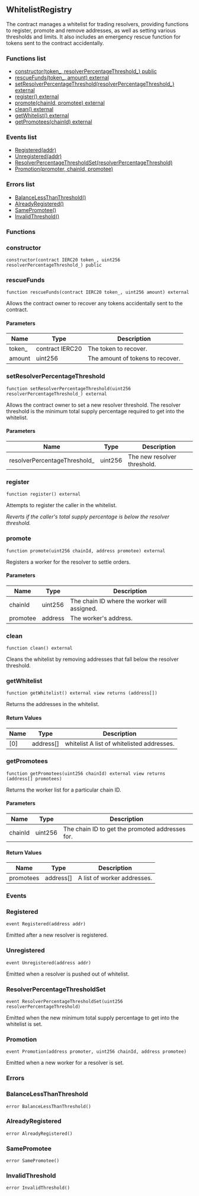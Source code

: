 
## WhitelistRegistry

The contract manages a whitelist for trading resolvers, providing functions to register,
promote and remove addresses, as well as setting various thresholds and limits. It also includes an
emergency rescue function for tokens sent to the contract accidentally.

### Functions list
- [constructor(token_, resolverPercentageThreshold_) public](#constructor)
- [rescueFunds(token_, amount) external](#rescuefunds)
- [setResolverPercentageThreshold(resolverPercentageThreshold_) external](#setresolverpercentagethreshold)
- [register() external](#register)
- [promote(chainId, promotee) external](#promote)
- [clean() external](#clean)
- [getWhitelist() external](#getwhitelist)
- [getPromotees(chainId) external](#getpromotees)

### Events list
- [Registered(addr) ](#registered)
- [Unregistered(addr) ](#unregistered)
- [ResolverPercentageThresholdSet(resolverPercentageThreshold) ](#resolverpercentagethresholdset)
- [Promotion(promoter, chainId, promotee) ](#promotion)

### Errors list
- [BalanceLessThanThreshold() ](#balancelessthanthreshold)
- [AlreadyRegistered() ](#alreadyregistered)
- [SamePromotee() ](#samepromotee)
- [InvalidThreshold() ](#invalidthreshold)

### Functions
### constructor

```solidity
constructor(contract IERC20 token_, uint256 resolverPercentageThreshold_) public
```

### rescueFunds

```solidity
function rescueFunds(contract IERC20 token_, uint256 amount) external
```
Allows the contract owner to recover any tokens accidentally sent to the contract.

#### Parameters

| Name | Type | Description |
| ---- | ---- | ----------- |
| token_ | contract IERC20 | The token to recover. |
| amount | uint256 | The amount of tokens to recover. |

### setResolverPercentageThreshold

```solidity
function setResolverPercentageThreshold(uint256 resolverPercentageThreshold_) external
```
Allows the contract owner to set a new resolver threshold.
The resolver threshold is the minimum total supply percentage required to get into the whitelist.

#### Parameters

| Name | Type | Description |
| ---- | ---- | ----------- |
| resolverPercentageThreshold_ | uint256 | The new resolver threshold. |

### register

```solidity
function register() external
```
Attempts to register the caller in the whitelist.

_Reverts if the caller's total supply percentage is below the resolver threshold._

### promote

```solidity
function promote(uint256 chainId, address promotee) external
```
Registers a worker for the resolver to settle orders.

#### Parameters

| Name | Type | Description |
| ---- | ---- | ----------- |
| chainId | uint256 | The chain ID where the worker will assigned. |
| promotee | address | The worker's address. |

### clean

```solidity
function clean() external
```
Cleans the whitelist by removing addresses that fall below the resolver threshold.

### getWhitelist

```solidity
function getWhitelist() external view returns (address[])
```
Returns the addresses in the whitelist.

#### Return Values

| Name | Type | Description |
| ---- | ---- | ----------- |
[0] | address[] | whitelist A list of whitelisted addresses. |

### getPromotees

```solidity
function getPromotees(uint256 chainId) external view returns (address[] promotees)
```
Returns the worker list for a particular chain ID.

#### Parameters

| Name | Type | Description |
| ---- | ---- | ----------- |
| chainId | uint256 | The chain ID to get the promoted addresses for. |

#### Return Values

| Name | Type | Description |
| ---- | ---- | ----------- |
promotees | address[] | A list of worker addresses. |

### Events
### Registered

```solidity
event Registered(address addr)
```
Emitted after a new resolver is registered.

### Unregistered

```solidity
event Unregistered(address addr)
```
Emitted when a resolver is pushed out of whitelist.

### ResolverPercentageThresholdSet

```solidity
event ResolverPercentageThresholdSet(uint256 resolverPercentageThreshold)
```
Emitted when the new minimum total supply percentage to get into the whitelist is set.

### Promotion

```solidity
event Promotion(address promoter, uint256 chainId, address promotee)
```
Emitted when a new worker for a resolver is set.

### Errors
### BalanceLessThanThreshold

```solidity
error BalanceLessThanThreshold()
```

### AlreadyRegistered

```solidity
error AlreadyRegistered()
```

### SamePromotee

```solidity
error SamePromotee()
```

### InvalidThreshold

```solidity
error InvalidThreshold()
```

